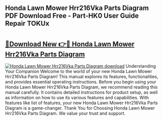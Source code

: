 ## Honda Lawn Mower Hrr216Vka Parts Diagram PDF Download Free - Part-HK0 User Guide Repair TOKUx

# <h2><a href="http://dfq88m.blite.top/?on=Honda+Lawn+Mower+Hrr216Vka+Parts+Diagram">🔗Download New 👉🔴 Honda Lawn Mower Hrr216Vka Parts Diagram</a></h2>

[![Honda Lawn Mower Hrr216Vka Parts Diagram download](https://i.imgur.com/lujVjoI.png)](http://dfq88m.blite.top/?on=Honda+Lawn+Mower+Hrr216Vka+Parts+Diagram)
Understanding Your Companion Welcome to the world of your new Honda Lawn Mower Hrr216Vka Parts Diagram! This manual explores its features, functionalities, and provides essential operating instructions. Before you begin using your Honda Lawn Mower Hrr216Vka Parts Diagram, we recommend reading this manual carefully. It contains detailed instructions for product setup, as well as information on how to use its various features and capabilities. With features like list of features, your new Honda Lawn Mower Hrr216Vka Parts Diagram is a game-changer. Thank You for Choosing Honda Lawn Mower Hrr216Vka Parts Diagram. We value your trust and support.

